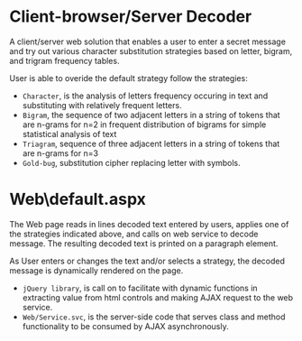 Client-browser/Server Decoder
=============================
A client/server web solution that enables a user to enter a secret message and try out
various character substitution strategies based on letter, bigram, and trigram frequency
tables.

User is able to overide the default strategy follow the strategies:

- `Character`, is the analysis of letters frequency occuring in text and substituting with
relatively frequent letters. 
- `Bigram`, the sequence of two adjacent letters in a string of tokens that are n-grams for n=2 
in frequent distribution of bigrams for simple statistical analysis of text 
- `Triagram`, sequence of three adjacent letters in a string of tokens that are n-grams for n=3
- `Gold-bug`, substitution cipher replacing letter with symbols.

Web\default.aspx
================
The Web page reads in lines decoded text entered by users, applies one of the strategies indicated
above, and calls on web service to decode message.  The resulting decoded text is printed on a 
paragraph element.

As User enters or changes the text and/or selects a strategy, the decoded message is dynamically
rendered on the page.

- `jQuery library`, is call on to facilitate with dynamic functions in extracting value from html
controls and making AJAX request to the web service.
- `Web/Service.svc`, is the server-side code that serves class and method functionality to be
consumed by AJAX asynchronously. 
